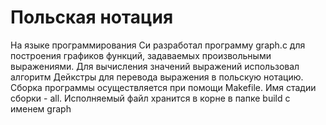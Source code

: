 # Польская нотация

На языке программирования Си разработал программу graph.c для построения графиков функций, задаваемых произвольными выражениями. Для вычисления значений выражений использовал алгоритм Дейкстры для перевода выражения в польскую нотацию. Сборка программы осуществляется при помощи Makefile. Имя стадии сборки - all. Исполняемый файл хранится в корне в папке build с именем graph
